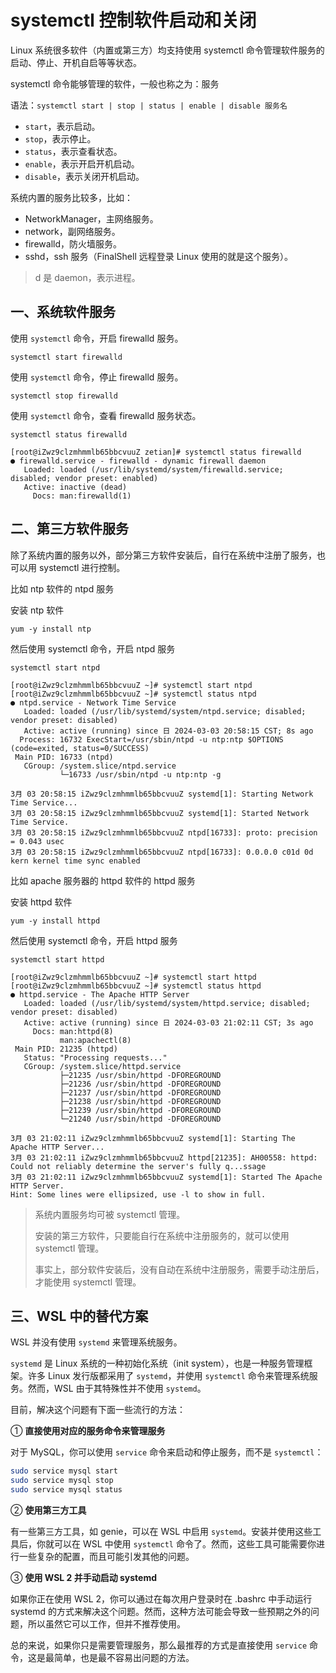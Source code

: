 # systemctl 控制软件启动和关闭

Linux 系统很多软件（内置或第三方）均支持使用 systemctl 命令管理软件服务的启动、停止、开机自启等等状态。

systemctl 命令能够管理的软件，一般也称之为：服务

语法：`systemctl start | stop | status | enable | disable 服务名`

- `start`，表示启动。
- `stop`，表示停止。
- `status`，表示查看状态。
- `enable`，表示开启开机启动。
- `disable`，表示关闭开机启动。

系统内置的服务比较多，比如：

- NetworkManager，主网络服务。
- network，副网络服务。
- firewalld，防火墙服务。
- sshd，ssh 服务（FinalShell 远程登录 Linux 使用的就是这个服务）。

> d 是 daemon，表示进程。

## 一、系统软件服务

使用 `systemctl` 命令，开启 firewalld 服务。

```shell
systemctl start firewalld
```

使用 `systemctl` 命令，停止 firewalld 服务。

```shell
systemctl stop firewalld
```

使用 `systemctl` 命令，查看 firewalld 服务状态。

```shell
systemctl status firewalld
```

```shell
[root@iZwz9clzmhmmlb65bbcvuuZ zetian]# systemctl status firewalld
● firewalld.service - firewalld - dynamic firewall daemon
   Loaded: loaded (/usr/lib/systemd/system/firewalld.service; disabled; vendor preset: enabled)
   Active: inactive (dead)
     Docs: man:firewalld(1)
```

## 二、第三方软件服务

除了系统内置的服务以外，部分第三方软件安装后，自行在系统中注册了服务，也可以用 systemctl 进行控制。

比如 ntp 软件的 ntpd 服务

安装 ntp 软件

```shell
yum -y install ntp
```

然后使用 systemctl 命令，开启 ntpd 服务

```shell
systemctl start ntpd
```

```shell
[root@iZwz9clzmhmmlb65bbcvuuZ ~]# systemctl start ntpd
[root@iZwz9clzmhmmlb65bbcvuuZ ~]# systemctl status ntpd
● ntpd.service - Network Time Service
   Loaded: loaded (/usr/lib/systemd/system/ntpd.service; disabled; vendor preset: disabled)
   Active: active (running) since 日 2024-03-03 20:58:15 CST; 8s ago
  Process: 16732 ExecStart=/usr/sbin/ntpd -u ntp:ntp $OPTIONS (code=exited, status=0/SUCCESS)
 Main PID: 16733 (ntpd)
   CGroup: /system.slice/ntpd.service
           └─16733 /usr/sbin/ntpd -u ntp:ntp -g

3月 03 20:58:15 iZwz9clzmhmmlb65bbcvuuZ systemd[1]: Starting Network Time Service...
3月 03 20:58:15 iZwz9clzmhmmlb65bbcvuuZ systemd[1]: Started Network Time Service.
3月 03 20:58:15 iZwz9clzmhmmlb65bbcvuuZ ntpd[16733]: proto: precision = 0.043 usec
3月 03 20:58:15 iZwz9clzmhmmlb65bbcvuuZ ntpd[16733]: 0.0.0.0 c01d 0d kern kernel time sync enabled
```

比如 apache 服务器的 httpd 软件的 httpd 服务

安装 httpd 软件

```shell
yum -y install httpd
```

然后使用 systemctl 命令，开启 httpd 服务

```shell
systemctl start httpd
```

```shell
[root@iZwz9clzmhmmlb65bbcvuuZ ~]# systemctl start httpd
[root@iZwz9clzmhmmlb65bbcvuuZ ~]# systemctl status httpd
● httpd.service - The Apache HTTP Server
   Loaded: loaded (/usr/lib/systemd/system/httpd.service; disabled; vendor preset: disabled)
   Active: active (running) since 日 2024-03-03 21:02:11 CST; 3s ago
     Docs: man:httpd(8)
           man:apachectl(8)
 Main PID: 21235 (httpd)
   Status: "Processing requests..."
   CGroup: /system.slice/httpd.service
           ├─21235 /usr/sbin/httpd -DFOREGROUND
           ├─21236 /usr/sbin/httpd -DFOREGROUND
           ├─21237 /usr/sbin/httpd -DFOREGROUND
           ├─21238 /usr/sbin/httpd -DFOREGROUND
           ├─21239 /usr/sbin/httpd -DFOREGROUND
           └─21240 /usr/sbin/httpd -DFOREGROUND

3月 03 21:02:11 iZwz9clzmhmmlb65bbcvuuZ systemd[1]: Starting The Apache HTTP Server...
3月 03 21:02:11 iZwz9clzmhmmlb65bbcvuuZ httpd[21235]: AH00558: httpd: Could not reliably determine the server's fully q...ssage
3月 03 21:02:11 iZwz9clzmhmmlb65bbcvuuZ systemd[1]: Started The Apache HTTP Server.
Hint: Some lines were ellipsized, use -l to show in full.
```

> 系统内置服务均可被 systemctl 管理。
>
> 安装的第三方软件，只要能自行在系统中注册服务的，就可以使用 systemctl 管理。
>
> 事实上，部分软件安装后，没有自动在系统中注册服务，需要手动注册后，才能使用 systemctl 管理。

## 三、WSL 中的替代方案

WSL 并没有使用 `systemd` 来管理系统服务。

`systemd` 是 Linux 系统的一种初始化系统（init system），也是一种服务管理框架。许多 Linux 发行版都采用了 `systemd`，并使用 `systemctl` 命令来管理系统服务。然而，WSL 由于其特殊性并不使用 `systemd`。

目前，解决这个问题有下面一些流行的方法：

① **直接使用对应的服务命令来管理服务**

对于 MySQL，你可以使用 `service` 命令来启动和停止服务，而不是 `systemctl`：

```bash
sudo service mysql start
sudo service mysql stop
sudo service mysql status
```

② **使用第三方工具**

有一些第三方工具，如 genie，可以在 WSL 中启用 `systemd`。安装并使用这些工具后，你就可以在 WSL 中使用 `systemctl` 命令了。然而，这些工具可能需要你进行一些复杂的配置，而且可能引发其他的问题。

③ **使用 WSL 2 并手动启动 systemd**

如果你正在使用 WSL 2，你可以通过在每次用户登录时在 .bashrc 中手动运行 systemd 的方式来解决这个问题。然而，这种方法可能会导致一些预期之外的问题，所以虽然它可以工作，但并不推荐使用。

总的来说，如果你只是需要管理服务，那么最推荐的方式是直接使用 `service` 命令，这是最简单，也是最不容易出问题的方法。
